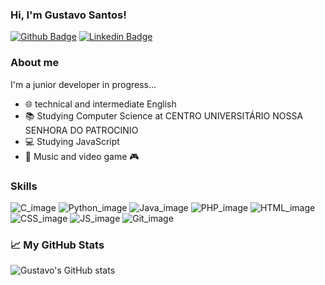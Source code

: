 ### Hi, I'm Gustavo Santos!
[![Github Badge](https://img.shields.io/badge/-Github-000?style=flat-square&logo=Github&logoColor=white&link=https://github.com/gustavoslvsantos)](https://github.com/gustavoslvsantos)
[![Linkedin Badge](https://img.shields.io/badge/-LinkedIn-blue?style=flat-square&logo=Linkedin&logoColor=white&link=https://www.linkedin.com/in/gustavoslvsantos/)](https://www.linkedin.com/in/gustavoslvsantos/)

### About me

I'm a junior developer in progress...

- 🌐 technical and intermediate English
- 📚 Studying Computer Science at CENTRO UNIVERSITÁRIO NOSSA SENHORA DO PATROCINIO
- 💻 Studying JavaScript
- 🤘 Music and video game 🎮

### Skills

![C_image](https://img.shields.io/badge/C-00599C?style=for-the-badge&logo=c&logoColor=white)
![Python_image](https://img.shields.io/badge/Python-14354C?style=for-the-badge&logo=python&logoColor=white)
![Java_image](https://img.shields.io/badge/Java-ED8B00?style=for-the-badge&logo=java&logoColor=white)
![PHP_image](https://img.shields.io/badge/PHP-777BB4?style=for-the-badge&logo=php&logoColor=white)
![HTML_image](https://img.shields.io/badge/HTML-239120?style=for-the-badge&logo=html5&logoColor=white)
![CSS_image](https://img.shields.io/badge/CSS-239120?&style=for-the-badge&logo=css3&logoColor=white)
![JS_image](https://img.shields.io/badge/JavaScript-F7DF1E?style=for-the-badge&logo=javascript&logoColor=black)
![Git_image](https://img.shields.io/badge/Git-F05032?style=for-the-badge&logo=git&logoColor=white)






### 📈 My GitHub Stats
![Gustavo's GitHub stats](https://github-readme-stats.vercel.app/api?username=gustavoslvsantos&show_icons=true&hide_border=true&bg_color=000&title_color=fff&text_color=b6b6b6)

